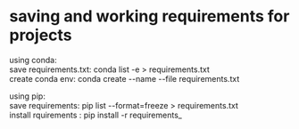 # saving and working requirements for projects
using conda:<br />
save requirements.txt: conda list -e > requirements.txt<br />
create conda env: conda create --name --file requirements.txt<br />

using pip:<br />
save requirements: pip list --format=freeze > requirements.txt<br />
install rquirements : pip install -r requirements_<br />
